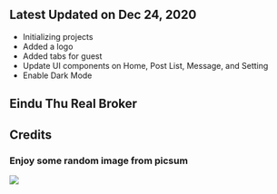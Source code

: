 ## Latest Updated on Dec 24, 2020

- Initializing projects
- Added a logo
- Added tabs for guest
- Update UI components on Home, Post List, Message, and Setting
- Enable Dark Mode


## Eindu Thu Real Broker


## Credits


### Enjoy some random image from picsum

 <img src="https://picsum.photos/seed/picsum/536/354" />

